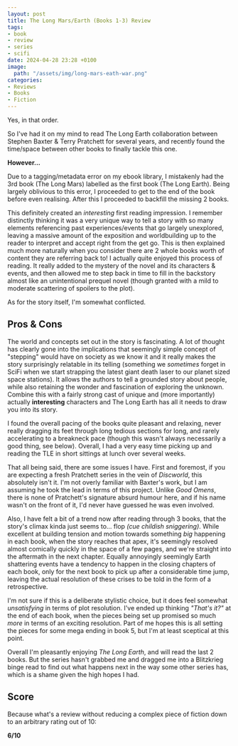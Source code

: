 ```yaml
---
layout: post
title: The Long Mars/Earth (Books 1-3) Review
tags:
- book
- review
- series
- scifi
date: 2024-04-28 23:28 +0100
image:
  path: "/assets/img/long-mars-eath-war.png"
categories:
- Reviews
- Books
- Fiction
---
```

Yes, in that order.

So I've had it on my mind to read The Long Earth collaboration between Stephen Baxter & Terry Pratchett for several years, and recently found the time/space between other books to finally tackle this one.

**However...**

Due to a tagging/metadata error on my ebook library, I mistakenly had the 3rd book (The Long Mars) labelled as the first book (The Long Earth).
Being largely oblivious to this error, I proceeded to get to the end of the book before even realising. After this I proceeded to backfill the missing 2 books.

This definitely created an *interesting* first reading impression.
I remember distinctly thinking it was a very unique way to tell a story with so many elements referencing past experiences/events that go largely unexplored, leaving a massive amount of the exposition and worldbuilding up to the reader to interpret and accept right from the get go.
This is then explained much more naturally when you consider there are 2 whole books worth of content they are referring back to!
I actually quite enjoyed this process of reading.
It really added to the mystery of the novel and its characters & events, and then allowed me to step back in time to fill in the backstory almost like an unintentional prequel novel (though granted with a mild to moderate scattering of spoilers to the plot).

As for the story itself, I'm somewhat conflicted.

## Pros & Cons

The world and concepts set out in the story is fascinating.
A lot of thought has clearly gone into the implications that seemingly simple concept of "stepping" would have on society as we know it and it really makes the story surprisingly relatable in its telling (something we *sometimes* forget in SciFi when we start strapping the latest giant death laser to our planet sized space stations).
It allows the authors to tell a grounded story about people, while also retaining the wonder and fascination of exploring the unknown.
Combine this with a fairly strong cast of unique and (more importantly) actually **interesting** characters and The Long Earth has all it needs to draw you into its story.

I found the overall pacing of the books quite pleasant and relaxing, never really dragging its feet through long tedious sections for long, and rarely accelerating to a breakneck pace (though this wasn't always necessarily a good thing, see below).
Overall, I had a very easy time picking up and reading the TLE in short sittings at lunch over several weeks. 

That all being said, there are some issues I have.
First and foremost, if you are expecting a fresh Pratchett series in the vein of *Discworld*, this absolutely isn't it.
I'm not overly familiar with Baxter's work, but I am assuming he took the lead in terms of this project.
Unlike *Good Omens*, there is none of Pratchett's signature absurd humour here, and if his name wasn't on the front of it, I'd never have guessed he was even involved.

Also, I have felt a bit of a trend now after reading through 3 books, that the story's climax kinda just seems to... flop *(cue childish sniggering)*.
While excellent at building tension and motion towards something *big* happening in each book, when the story reaches that apex, it's seemingly resolved almost comically quickly in the space of a few pages, and we're straight into the aftermath in the next chapter.
Equally annoyingly seemingly Earth shattering events have a tendency to happen in the closing chapters of each book, only for the next book to pick up after a considerable time jump, leaving the actual resolution of these crises to be told in the form of a retrospective.  

I'm not sure if this is a deliberate stylistic choice, but it does feel somewhat *unsatisfying* in terms of plot resolution.
I've ended up thinking *"That's it?"* at the end of each book, when the pieces being set up promised so much *more* in terms of an exciting resolution.
Part of me hopes this is all setting the pieces for some mega ending in book 5, but I'm at least sceptical at this point.

Overall I'm pleasantly enjoying *The Long Earth*, and will read the last 2 books.
But the series hasn't grabbed me and dragged me into a Blitzkrieg binge read to find out what happens next in the way some other series has, which is a shame given the high hopes I had.
## Score

Because what's a review without reducing a complex piece of fiction down to an arbitrary rating out of 10:

**6/10**

